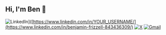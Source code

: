 ## Hi, I'm Ben 🤘

![LinkedIn](https://img.shields.io/badge/LinkedIn-Profile-blue?style=flat&logo=linkedin)]([https://www.linkedin.com/in/YOUR_USERNAME/](https://www.linkedin.com/in/benjamin-frizzell-843436309/)
[![X](https://img.shields.io/badge/X-Profile-black?style=flat&logo=twitter)](https://x.com/b_frizzell)
[![Gmail](https://img.shields.io/badge/Gmail-Email-red?style=flat&logo=gmail)](mailto:benjamin.frizzell01@gmail.com)

<!--
**bfrizzell01/bfrizzell01** is a ✨ _special_ ✨ repository because its `README.md` (this file) appears on your GitHub profile.

Here are some ideas to get you started:

- 🔭 I’m currently working on ...
- 🌱 I’m currently learning ...
- 👯 I’m looking to collaborate on ...
- 🤔 I’m looking for help with ...
- 💬 Ask me about ...
- 📫 How to reach me: ...
- 😄 Pronouns: ...
- ⚡ Fun fact: ...
-->
